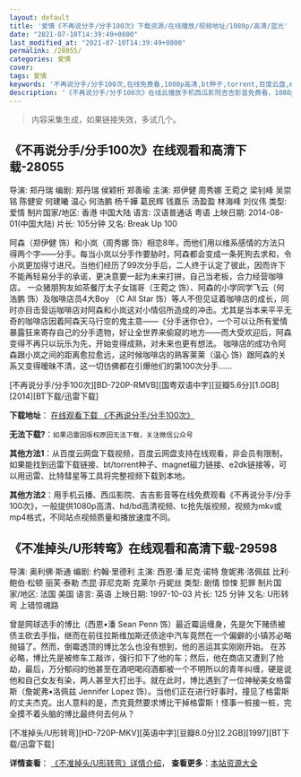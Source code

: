 ```yaml
---
layout: default
title: '爱情《不再说分手/分手100次》下载资源/在线播放/视频地址/1080p/高清/蓝光'
date: "2021-07-10T14:39:49+0800"
last_modified_at: "2021-07-10T14:39:49+0800"
permalink: /28055/
categories: 爱情
cover:
tags: 爱情
keywords: '不再说分手/分手100次,在线免费看,1080p高清,bt种子,torrent,百度云盘,magnet,磁力链,迅雷下载资源'
description: '《不再说分手/分手100次》在线云播放手机西瓜影院吉吉影音免费看，1080p高清bd/hd未删减完整版和tc抢先枪版，mkv/mp4格式，附带bt/torrent种子、magnet/磁力链、百度云盘、网盘资源迅雷下载链接'
---
```


>内容采集生成，如果链接失效，多试几个。


## 《不再说分手/分手100次》在线观看和高清下载-28055

导演: 郑丹瑞 编剧: 郑丹瑞 侯颖桁 郑善瑜 主演: 郑伊健 周秀娜 王菀之 梁钊峰 吴崇铭 陈健安 何建曦 温心 何浩鹏 杨千嬅 葛民辉 钱嘉乐 汤盈盈 林海峰 刘仪伟 类型: 爱情 制片国家/地区: 香港 中国大陆 语言: 汉语普通话 粤语 上映日期: 2014-08-01(中国大陆) 片长: 105分钟 又名: Break Up 100

阿森（郑伊健 饰）和小岚（周秀娜 饰）相恋8年，而他们用以维系感情的方法只得两个字——分手。每当小岚以分手作要胁时，阿森都会变成一条死狗去求和，令小岚更加得寸进尺。当他们经历了99次分手后，二人终于认定了彼此，因而许下不能再轻易分手的承诺，更决意要一起为未来打拼，自己当老板，合力经营咖啡店。 一众猪朋狗友如茶餐厅太子女瑞哥（王菀之 饰）、阿森的小学同学飞云（何浩鹏 饰）及咖啡店员4大Boy （C All Star 饰）等人不但见证着咖啡店的成长，同时亦目击营运咖啡店对阿森和小岚这对小情侣所造成的冲击。尤其是当本来平平无奇的咖啡店因着阿森天马行空的鬼主意——《分手迷你仓》，一个可以让所有爱情暴露狂来寄存自己的分手遗物，好让全世界来偷窥的地方——而大受欢迎后，阿森变得不再只以玩乐为先，开始变得成熟，对未来也更有想法。 咖啡店的成功令阿森跟小岚之间的距离愈拉愈远，这时候咖啡店的熟客莱莱（温心 饰）跟阿森的关系又变得暧昧不清，这一切彷佛都在引爆他们的第100次分手……


[不再说分手/分手100次][BD-720P-RMVB][国粤双语中字][豆瓣5.6分][1.0GB][2014][BT下载/迅雷下载]

**下载地址**： [在线观看下载 《不再说分手/分手100次》](https://www.btdx8.com/torrent/break_up_100_2014.html) 


**无法下载?**：`如果迅雷因版权原因无法下载，关注微信公众号 `

**其他方法1**：从百度云网盘下载视频，百度云网盘支持在线观看，非会员有限制，如果能找到迅雷下载链接、bt/torrent种子、magnet磁力链接、e2dk链接等，可以用迅雷、比特彗星等工具将完整视频下载到本地。

**其他方法2**：用手机云播、西瓜影院、吉吉影音等在线免费观看《不再说分手/分手100次》，一般提供1080p高清、hd/bd高清视频、tc抢先版视频，视频为mkv或mp4格式，不同站点视频质量和播放速度不同。


## 《不准掉头/U形转弯》在线观看和高清下载-29598

导演: 奥利佛·斯通 编剧: 约翰·里德利 主演: 西恩·潘 尼克·诺特 詹妮弗·洛佩兹 比利·鲍伯·松顿 丽芙·泰勒 杰昆·菲尼克斯 克莱尔·丹妮丝 类型: 剧情 惊悚 犯罪 制片国家/地区: 法国 美国 语言: 英语 上映日期: 1997-10-03 片长: 125 分钟 又名: U形转弯 上错惊魂路

曾是网球选手的博比（西恩•潘 Sean Penn 饰）最近霉运缠身，先是欠下赌债被债主砍去手指，继而在前往拉斯维加斯还债途中汽车竟然在一个偏僻的小镇苏必略抛锚了。然而，倒霉透顶的博比怎么也没有想到，他的恶运其实刚刚开始。 在苏必略，博比先是被修车工敲诈，强行扣下了他的车；然后，他在商店又遭到了抢劫，最后，万分郁闷的他甚至在酒吧喝闷酒都被一个不明所以的青年纠缠，硬是说他和自己女友有染，两人甚至大打出手。就在此时，博比遇到了一位神秘美女格雷斯（詹妮弗•洛佩兹 Jennifer Lopez 饰）。当他们正在进行好事时，撞见了格雷斯的丈夫杰克。出人意料的是，杰克竟然要求博比干掉格雷斯！怪事一桩接一桩，完全摸不着头脑的博比最终何去何从？


[不准掉头/U形转弯][HD-720P-MKV][英语中字][豆瓣8.0分][2.2GB][1997][BT下载/迅雷下载]

**详情查看**： [《不准掉头/U形转弯》详情介绍](/movie/29598/)， **查看更多**：[本站资源大全](/movie/t/all/)

